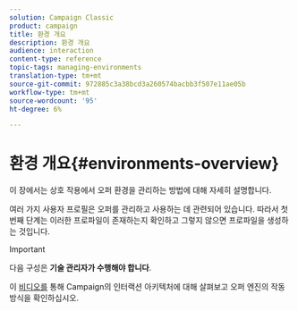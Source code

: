 ```yaml
---
solution: Campaign Classic
product: campaign
title: 환경 개요
description: 환경 개요
audience: interaction
content-type: reference
topic-tags: managing-environments
translation-type: tm+mt
source-git-commit: 972885c3a38bcd3a260574bacbb3f507e11ae05b
workflow-type: tm+mt
source-wordcount: '95'
ht-degree: 6%

---
```



# 환경 개요{#environments-overview}

이 장에서는 상호 작용에서 오퍼 환경을 관리하는 방법에 대해 자세히 설명합니다.

여러 가지 사용자 프로필은 오퍼를 관리하고 사용하는 데 관련되어 있습니다. 따라서 첫 번째 단계는 이러한 프로파일이 존재하는지 확인하고 그렇지 않으면 프로파일을 생성하는 것입니다.

>[!IMPORTANT]
>
>다음 구성은 **기술 관리자가 수행해야 합니다**.

이 [비디오를](https://helpx.adobe.com/campaign/classic/how-to/architecture-of-acs-v6.html?playlist=/ccx/v1/collection/product/campaign/classic/segment/digital-marketers/explevel/intermediate/applaunch/get-started/collection.ccx.js&amp;ref=helpx.adobe.com) 통해 Campaign의 인터랙션 아키텍처에 대해 살펴보고 오퍼 엔진의 작동 방식을 확인하십시오.